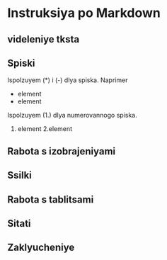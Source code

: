 # Instruksiya po Markdown

## videleniye tksta

## Spiski

Ispolzuyem (*) i (-) dlya spiska. Naprimer

* element
* element

Ispolzuyem (1.) dlya numerovannogo spiska.

1. element
2.element

## Rabota s izobrajeniyami

## Ssilki

## Rabota s tablitsami

## Sitati

## Zaklyucheniye
